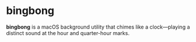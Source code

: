 # bingbong

**bingbong** is a macOS background utility that chimes like a clock—playing a distinct sound at the hour and quarter-hour marks.
